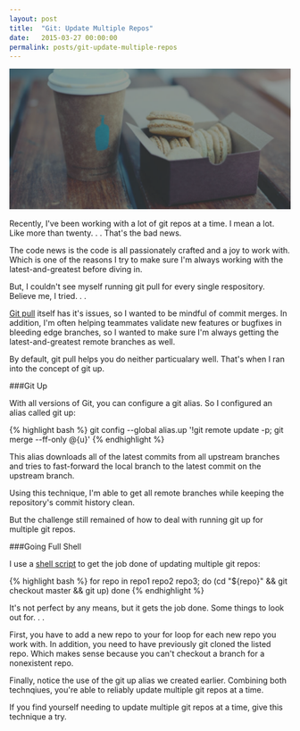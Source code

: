 ```yaml
---
layout: post
title:  "Git: Update Multiple Repos"
date:   2015-03-27 00:00:00
permalink: posts/git-update-multiple-repos
---
```


![Macroons Coffee][1]

Recently, I've been working with a lot of git repos at a time.  I mean a lot. Like more than twenty. . . That's the bad news.

The code news is the code is all passionately crafted and a joy to work with. Which is one of the reasons I try to make sure I'm always working with the latest-and-greatest before diving in.

But, I couldn't see myself running git pull for every single respository. Believe me, I tried. . .

[Git pull][2] itself has it's issues, so I wanted to be mindful of commit merges. In addition, I'm often helping teammates validate new features or bugfixes in bleeding edge branches, so I wanted to make sure I'm always getting the latest-and-greatest remote branches as well. 

By default, git pull helps you do neither particualary well. That's when I ran into the concept of git up.


###Git  Up

With all versions of Git, you can configure a git alias. So I configured an alias called git up:

{% highlight bash %}
git config --global alias.up '!git remote update -p; git merge --ff-only @{u}'
{% endhighlight %}

This alias downloads all of the latest commits from all upstream branches and tries to fast-forward the local branch to the latest commit on the upstream branch. 

Using this technique, I'm able to get all remote branches while keeping the repository's commit history clean. 

But the challenge still remained of how to deal with running git up for multiple git repos.


###Going Full Shell

I use a [shell script][3] to get the job done of updating multiple git repos:

{% highlight bash %}
for repo in repo1 repo2 repo3; do
    (cd "${repo}" && git checkout master && git up)
done
{% endhighlight %}

It's not perfect by any means, but it gets the job done. Some things to look out for. . .

First, you have to add a new repo to your for loop for each new repo you work with. In addition, you need to have previously git cloned the listed repo. Which makes sense because you can't checkout a branch for a nonexistent repo.

Finally, notice the use of the git up alias we created earlier. Combining both technqiues, you're able to reliably update multiple git repos at a time.

If you find yourself needing to update multiple git repos at a time, give this technique a try.



[1]: /images/macroons-coffee.png  "Macroons Coffee"
[2]: http://stackoverflow.com/questions/15316601/in-what-cases-could-git-pull-be-harmful
[3]: http://stackoverflow.com/questions/17099564/make-a-shell-script-to-update-3-git-repos
[4]: https://twitter.com/dhh/statuses/45923430608023552
[6]: http://techoctave.com/c7/posts/90-designer-languages

